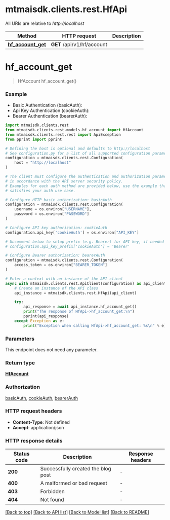 # mtmaisdk.clients.rest.HfApi

All URIs are relative to *http://localhost*

Method | HTTP request | Description
------------- | ------------- | -------------
[**hf_account_get**](HfApi.md#hf_account_get) | **GET** /api/v1/hf/account | 


# **hf_account_get**
> HfAccount hf_account_get()



### Example

* Basic Authentication (basicAuth):
* Api Key Authentication (cookieAuth):
* Bearer Authentication (bearerAuth):

```python
import mtmaisdk.clients.rest
from mtmaisdk.clients.rest.models.hf_account import HfAccount
from mtmaisdk.clients.rest.rest import ApiException
from pprint import pprint

# Defining the host is optional and defaults to http://localhost
# See configuration.py for a list of all supported configuration parameters.
configuration = mtmaisdk.clients.rest.Configuration(
    host = "http://localhost"
)

# The client must configure the authentication and authorization parameters
# in accordance with the API server security policy.
# Examples for each auth method are provided below, use the example that
# satisfies your auth use case.

# Configure HTTP basic authorization: basicAuth
configuration = mtmaisdk.clients.rest.Configuration(
    username = os.environ["USERNAME"],
    password = os.environ["PASSWORD"]
)

# Configure API key authorization: cookieAuth
configuration.api_key['cookieAuth'] = os.environ["API_KEY"]

# Uncomment below to setup prefix (e.g. Bearer) for API key, if needed
# configuration.api_key_prefix['cookieAuth'] = 'Bearer'

# Configure Bearer authorization: bearerAuth
configuration = mtmaisdk.clients.rest.Configuration(
    access_token = os.environ["BEARER_TOKEN"]
)

# Enter a context with an instance of the API client
async with mtmaisdk.clients.rest.ApiClient(configuration) as api_client:
    # Create an instance of the API class
    api_instance = mtmaisdk.clients.rest.HfApi(api_client)

    try:
        api_response = await api_instance.hf_account_get()
        print("The response of HfApi->hf_account_get:\n")
        pprint(api_response)
    except Exception as e:
        print("Exception when calling HfApi->hf_account_get: %s\n" % e)
```



### Parameters

This endpoint does not need any parameter.

### Return type

[**HfAccount**](HfAccount.md)

### Authorization

[basicAuth](../README.md#basicAuth), [cookieAuth](../README.md#cookieAuth), [bearerAuth](../README.md#bearerAuth)

### HTTP request headers

 - **Content-Type**: Not defined
 - **Accept**: application/json

### HTTP response details

| Status code | Description | Response headers |
|-------------|-------------|------------------|
**200** | Successfully created the blog post |  -  |
**400** | A malformed or bad request |  -  |
**403** | Forbidden |  -  |
**404** | Not found |  -  |

[[Back to top]](#) [[Back to API list]](../README.md#documentation-for-api-endpoints) [[Back to Model list]](../README.md#documentation-for-models) [[Back to README]](../README.md)

